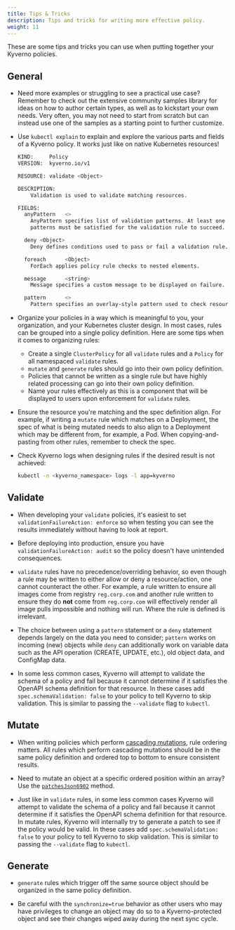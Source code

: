 ```yaml
---
title: Tips & Tricks 
description: Tips and tricks for writing more effective policy.
weight: 11
---
```


These are some tips and tricks you can use when putting together your Kyverno policies.

## General

* Need more examples or struggling to see a practical use case? Remember to check out the extensive community samples library for ideas on how to author certain types, as well as to kickstart your own needs. Very often, you may not need to start from scratch but can instead use one of the samples as a starting point to further customize.

* Use `kubectl explain` to explain and explore the various parts and fields of a Kyverno policy. It works just like on native Kubernetes resources!

  ```sh
  KIND:     Policy
  VERSION:  kyverno.io/v1

  RESOURCE: validate <Object>

  DESCRIPTION:
      Validation is used to validate matching resources.

  FIELDS:
    anyPattern   <>
      AnyPattern specifies list of validation patterns. At least one of the
      patterns must be satisfied for the validation rule to succeed.

    deny <Object>
      Deny defines conditions used to pass or fail a validation rule.

    foreach      <Object>
      ForEach applies policy rule checks to nested elements.

    message      <string>
      Message specifies a custom message to be displayed on failure.

    pattern      <>
      Pattern specifies an overlay-style pattern used to check resources.
  ```

* Organize your policies in a way which is meaningful to you, your organization, and your Kubernetes cluster design. In most cases, rules can be grouped into a single policy definition. Here are some tips when it comes to organizing rules:
  * Create a single `ClusterPolicy` for all `validate` rules and a `Policy` for all namespaced `validate` rules.
  * `mutate` and `generate` rules should go into their own policy definition.
  * Policies that cannot be written as a single rule but have highly related processing can go into their own policy definition.
  * Name your rules effectively as this is a component that will be displayed to users upon enforcement for `validate` rules.

* Ensure the resource you're matching and the spec definition align. For example, if writing a `mutate` rule which matches on a Deployment, the spec of what is being mutated needs to also align to a Deployment which may be different from, for example, a Pod. When copying-and-pasting from other rules, remember to check the spec.

* Check Kyverno logs when designing rules if the desired result is not achieved:
  ```sh
  kubectl -n <kyverno_namespace> logs -l app=kyverno
  ```

## Validate

* When developing your `validate` policies, it's easiest to set `validationFailureAction: enforce` so when testing you can see the results immediately without having to look at report.

* Before deploying into production, ensure you have `validationFailureAction: audit` so the policy doesn't have unintended consequences.

* `validate` rules have no precedence/overriding behavior, so even though a rule may be written to either allow or deny a resource/action, one cannot counteract the other. For example, a rule written to ensure all images come from registry `reg.corp.com` and another rule written to ensure they do **not** come from `reg.corp.com` will effectively render all image pulls impossible and nothing will run. Where the rule is defined is irrelevant.

* The choice between using a `pattern` statement or a `deny` statement depends largely on the data you need to consider; `pattern` works on incoming (new) objects while `deny` can additionally work on variable data such as the API operation (CREATE, UPDATE, etc.), old object data, and ConfigMap data.

* In some less common cases, Kyverno will attempt to validate the schema of a policy and fail because it cannot determine if it satisfies the OpenAPI schema definition for that resource. In these cases add `spec.schemaValidation: false` to your policy to tell Kyverno to skip validation. This is similar to passing the `--validate` flag to `kubectl`.

## Mutate

* When writing policies which perform [cascading mutations](/docs/writing-policies/mutate/#mutate-rule-ordering-cascading), rule ordering matters. All rules which perform cascading mutations should be in the same policy definition and ordered top to bottom to ensure consistent results.

* Need to mutate an object at a specific ordered position within an array? Use the [`patchesJson6902`](/docs/writing-policies/mutate/#rfc-6902-jsonpatch) method.

* Just like in `validate` rules, in some less common cases Kyverno will attempt to validate the schema of a policy and fail because it cannot determine if it satisfies the OpenAPI schema definition for that resource. In mutate rules, Kyverno will internally try to generate a patch to see if the policy would be valid. In these cases add `spec.schemaValidation: false` to your policy to tell Kyverno to skip validation. This is similar to passing the `--validate` flag to `kubectl`.

## Generate

* `generate` rules which trigger off the same source object should be organized in the same policy definition.

* Be careful with the `synchronize=true` behavior as other users who may have privileges to change an object may do so to a Kyverno-protected object and see their changes wiped away during the next sync cycle.
